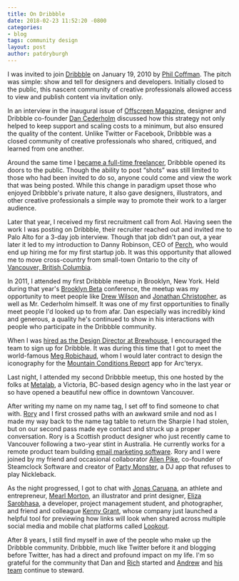 ```yaml
---
title: On Dribbble
date: 2018-02-23 11:52:20 -0800
categories:
- blog
tags: community design
layout: post
author: patdryburgh
---
```


I was invited to join [Dribbble][dr] on January 19, 2010 by [Phil Coffman][pc]. The pitch was simple: show and tell for designers and developers. Initially closed to the public, this nascent community of creative professionals allowed access to view and publish content via invitation only.

In an interview in the inaugural issue of [Offscreen Magazine][om], designer and Dribbble co-founder [Dan Cederholm][dc] discussed how this strategy not only helped to keep support and scaling costs to a minimum, but also ensured the quality of the content. Unlike Twitter or Facebook, Dribbble was a closed community of creative professionals who shared, critiqued, and learned from one another.

Around the same time I [became a full-time freelancer][fr], Dribbble opened its doors to the public. Though the ability to post “shots” was still limited to those who had been invited to do so, anyone could come and view the work that was being posted. While this change in paradigm upset those who enjoyed Dribbble's private nature, it also gave designers, illustrators, and other creative professionals a simple way to promote their work to a larger audience.

Later that year, I received my first recruitment call from Aol. Having seen the work I was posting on Dribbble, their recruiter reached out and invited me to Palo Alto for a 3-day job interview. Though that job didn't pan out, a year later it led to my introduction to Danny Robinson, CEO of [Perch][pe], who would end up hiring me for my first startup job. It was this opportunity that allowed me to move cross-country from small-town Ontario to the city of [Vancouver, British Columbia][va].

In 2011, I attended my first Dribbble meetup in Brooklyn, New York. Held during that year's [Brooklyn Beta][bb] conference, the meetup was my opportunity to meet people like [Drew Wilson][dw] and [Jonathan Christopher][jc], as well as Mr. Cederholm himself. It was one of my first opportunities to finally meet people I'd looked up to from afar. Dan especially was incredibly kind and generous, a quality he's continued to show in his interactions with people who participate in the Dribbble community.

When I was [hired as the Design Director at Brewhouse][bh], I encouraged the team to sign up for Dribbble. It was during this time that I got to meet the world-famous [Meg Robichaud][md], whom I would later contract to design the iconography for the [Mountain Conditions Report][mcr] app for Arc'teryx.

Last night, I attended my second Dribbble meetup, this one hosted by the folks at [Metalab][ml], a Victoria, BC-based design agency who in the last year or so have opened a beautiful new office in downtown Vancouver.

After writing my name on my name tag, I set off to find someone to chat with. [Rory][pr] and I first crossed paths with an awkward smile and nod as I made my way back to the name tag table to return the Sharpie I had stolen, but on our second pass made eye contact and struck up a proper conversation. Rory is a Scottish product designer who just recently came to Vancouver following a two-year stint in Australia. He currently works for a remote product team building [email marketing software][vr]. Rory and I were joined by my friend and occasional collaborator [Allen Pike][ap], co-founder of Steamclock Software and creator of [Party Monster][pm], a DJ app that refuses to play Nickleback.

As the night progressed, I got to chat with [Jonas Caruana][jca], an athlete and entrepreneur, [Mearl Morton][mm], an illustrator and print designer, [Eliza Sarobhasa][es], a developer, project management student, and photographer, and friend and colleague [Kenny Grant][kg], whose company just launched a helpful tool for previewing how links will look when shared across multiple social media and mobile chat platforms called [Lookout][lo].

After 8 years, I still find myself in awe of the people who make up the Dribbble community. Dribbble, much like Twitter before it and blogging before Twitter, has had a direct and profound impact on my life. I'm so grateful for the community that Dan and [Rich][rt] started and [Andrew][aw] and [his team][da] continue to steward.

[dr]: http://dribbble.com/pat
[bb]: http://patdryburgh.com/blog/brooklyn-beta/
[fr]: http://patdryburgh.com/blog/pat-dryburgh-is-a-freelance-designer/
[pc]: https://philcoffman.com
[dw]: http://drewwilson.com
[jc]: https://mondaybynoon.com/
[dc]: http://simplebits.com
[om]: https://www.offscreenmag.com/
[pr]: http://probablyrory.com
[mc]: http://mailchimp.com
[vr]: https://www.getvero.com/
[jca]: https://www.jonosapien.com
[mm]: http://meandmo.ca
[es]: http://www.gravitytrope.com/hello
[kg]: http://kenny.is
[lo]: http://mobilecavalry.com/lookout/
[rt]: http://thornett.com
[aw]: https://twitter.com/awilkinson?lang=en
[da]: http://dribbble.com/about
[pe]: http://patdryburgh.com/work/perch/
[va]: http://patdryburgh.com/blog/vancouver/
[ml]: http://metalab.co
[bh]: http://brewhouse.io/blog/2015/06/12/brewhouse-hires-a-creative-beard.html
[md]: https://dribbble.com/megdraws
[mcr]: https://itunes.apple.com/ca/app/mountain-conditions-report/id961780477?mt=8
[ap]: http://allenpike.com
[pm]: https://www.steamclock.com/partymonster/